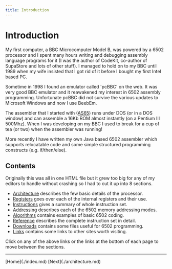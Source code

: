 ```yaml
---
title: Introduction
---
```


# Introduction
My first computer, a BBC Microcomputer Model B, was powered by a 6502 processor and I spent many hours writing and debugging assembly language programs for it (I was the author of CodeKit, co-author of SupaStore and lots of other stuff). I managed to hold on to my BBC until 1989 when my wife insisted that I got rid of it before I bought my first Intel based PC.

Sometime in 1998 I found an emulator called 'pcBBC' on the web. It was very good BBC emulator and it reawakened my interest in 6502 assembly programming. Unfortunate pcBBC did not survive the various updates to Microsoft Windows and now I use BeebEm.

The assembler that I started with ([AS65](https://web.archive.org/web/20210727210256/http://obelisk.me.uk/6502/downloads.html#tools)) runs under DOS (or in a DOS window) and can assemble a 16Kb ROM almost instantly (on a Pentium III 500Mhz). When I was developing on my BBC I used to break for a cup of tea (or two) when the assembler was running!

More recently I have written my own Java based 6502 assembler which supports relocatable code and some simple structured programming constructs (e.g. if/then/else).

## Contents
Originally this was all in one HTML file but it grew too big for any of my editors to handle without crashing so I had to cut it up into 8 sections.

- [Architecture](./architecture.html) describes the few basic details of the processor.
- [Registers](./registers.html) goes over each of the internal registers and their use.
- [Instructions](./instructions.html) gives a summary of whole instruction set.
- [Addressing](#) describes each of the 6502 memory addressing modes.
- [Algorithms](#) contains examples of basic 6502 coding.
- [Reference](#) describes the complete instruction set in detail.
- [Downloads](#) contains some files useful for 6502 programming.
- [Links](#) contains some links to other sites worth visiting.

Click on any of the above links or the links at the bottom of each page to move between the sections.

---

<footer>
	[Home](./index.md)
	[Next](./architecture.md)
</footer>
